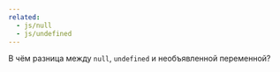 ```yaml
---
related:
  - js/null
  - js/undefined
---
```


В чём разница между `null`, `undefined` и необъявленной переменной?
